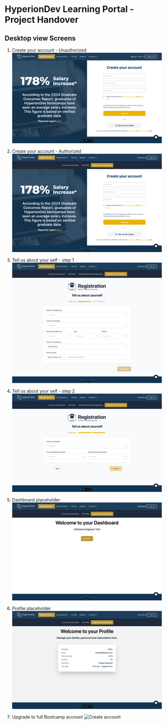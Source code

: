 # HyperionDev Learning Portal - Project Handover

## Desktop view Screens

1. Create your account - Unauthorized
![Create account](./public/screenshots/page-screen-1.png)

2. Create your account - Authorized
![Create account](./public/screenshots/page-screen-2.png)

3. Tell us about your self - step 1
![Create account](./public/screenshots/page-screen-3.png)

4. Tell us about your self - step 2
![Create account](./public/screenshots/page-screen-4.png)

5. Dashboard placeholder
![Create account](./public/screenshots/page-screen-5.png)

6. Profile placeholder
![Create account](./public/screenshots/page-screen-6.png)

7. Upgrade to full Bootcamp account
![Create account](./public/screenshots/page-screen-7.png)
